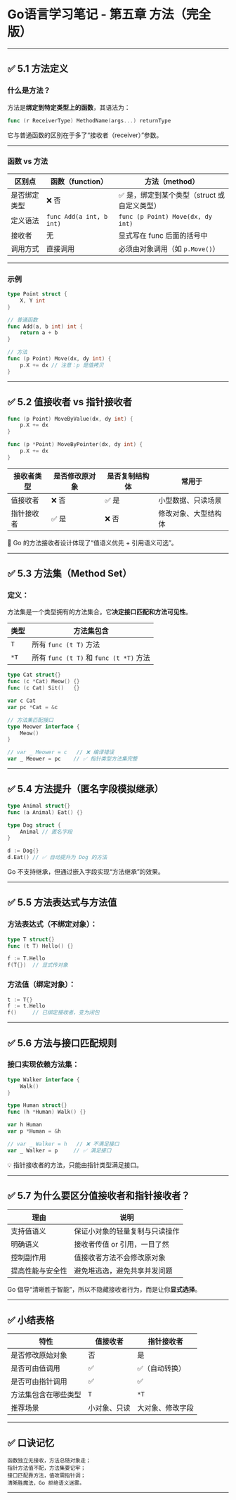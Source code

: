
# Go语言学习笔记 - 第五章 方法（完全版）

---

## ✅ 5.1 方法定义

### 什么是方法？
方法是**绑定到特定类型上的函数**，其语法为：

```go
func (r ReceiverType) MethodName(args...) returnType
```

它与普通函数的区别在于多了“接收者（receiver）”参数。

---

### 函数 vs 方法

| 区别点        | 函数（function）           | 方法（method）                   |
|---------------|----------------------------|----------------------------------|
| 是否绑定类型  | ❌ 否                       | ✅ 是，绑定到某个类型（struct 或自定义类型） |
| 定义语法      | `func Add(a int, b int)`   | `func (p Point) Move(dx, dy int)` |
| 接收者        | 无                         | 显式写在 func 后面的括号中         |
| 调用方式      | 直接调用                   | 必须由对象调用（如 `p.Move()`）     |

---

### 示例

```go
type Point struct {
    X, Y int
}

// 普通函数
func Add(a, b int) int {
    return a + b
}

// 方法
func (p Point) Move(dx, dy int) {
    p.X += dx // 注意：p 是值拷贝
}
```

---

## ✅ 5.2 值接收者 vs 指针接收者

```go
func (p Point) MoveByValue(dx, dy int) {
    p.X += dx
}

func (p *Point) MoveByPointer(dx, dy int) {
    p.X += dx
}
```

| 接收者类型     | 是否修改原对象 | 是否复制结构体 | 常用于               |
|----------------|----------------|----------------|----------------------|
| 值接收者       | ❌ 否           | ✅ 是           | 小型数据、只读场景     |
| 指针接收者     | ✅ 是           | ❌ 否           | 修改对象、大型结构体   |

🧠 Go 的方法接收者设计体现了“值语义优先 + 引用语义可选”。

---

## ✅ 5.3 方法集（Method Set）

### 定义：
方法集是一个类型拥有的方法集合。它**决定接口匹配和方法可见性**。

| 类型    | 方法集包含                     |
|---------|--------------------------------|
| `T`     | 所有 `func (t T)` 方法         |
| `*T`    | 所有 `func (t T)` 和 `func (t *T)` 方法 |

```go
type Cat struct{}
func (c *Cat) Meow() {}
func (c Cat) Sit()   {}

var c Cat
var pc *Cat = &c

// 方法集匹配接口
type Meower interface {
    Meow()
}

// var _ Meower = c   // ❌ 编译错误
var _ Meower = pc    // ✅ 指针类型方法集完整
```

---

## ✅ 5.4 方法提升（匿名字段模拟继承）

```go
type Animal struct{}
func (a Animal) Eat() {}

type Dog struct {
    Animal // 匿名字段
}

d := Dog{}
d.Eat() // ✅ 自动提升为 Dog 的方法
```

Go 不支持继承，但通过嵌入字段实现“方法继承”的效果。

---

## ✅ 5.5 方法表达式与方法值

### 方法表达式（不绑定对象）：

```go
type T struct{}
func (t T) Hello() {}

f := T.Hello
f(T{})  // 显式传对象
```

### 方法值（绑定对象）：

```go
t := T{}
f := t.Hello
f()     // 已绑定接收者，变为闭包
```

---

## ✅ 5.6 方法与接口匹配规则

### 接口实现依赖方法集：

```go
type Walker interface {
    Walk()
}

type Human struct{}
func (h *Human) Walk() {}

var h Human
var p *Human = &h

// var _ Walker = h   // ❌ 不满足接口
var _ Walker = p     // ✅ 满足接口
```

💡 指针接收者的方法，只能由指针类型满足接口。

---

## ✅ 5.7 为什么要区分值接收者和指针接收者？

| 理由                 | 说明 |
|----------------------|------|
| 支持值语义           | 保证小对象的轻量复制与只读操作 |
| 明确语义             | 接收者传值 or 引用，一目了然 |
| 控制副作用           | 值接收者方法不会修改原对象 |
| 提高性能与安全性     | 避免堆逃逸，避免共享并发问题 |

Go 倡导“清晰胜于智能”，所以不隐藏接收者行为，而是让你**显式选择**。

---

## ✅ 小结表格

| 特性                 | 值接收者       | 指针接收者     |
|----------------------|----------------|----------------|
| 是否修改原始对象     | 否             | 是             |
| 是否可由值调用       | ✅             | ✅（自动转换） |
| 是否可由指针调用     | ✅             | ✅             |
| 方法集包含在哪些类型 | `T`           | `*T`           |
| 推荐场景             | 小对象、只读   | 大对象、修改字段 |

---

## ✅ 口诀记忆

```
函数独立无接收，方法总随对象走；
指针方法值不配，方法集要记牢；
接口匹配靠方法，值改需指针调；
清晰胜魔法，Go 拒绝语义迷雾。
```

---
